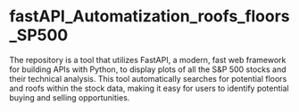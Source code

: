 # fastAPI_Automatization_roofs_floors_SP500
The repository is a tool that utilizes FastAPI, a modern, fast web framework for building APIs with Python, to display plots of all the S&amp;P 500 stocks and their technical analysis. This tool automatically searches for potential floors and roofs within the stock data, making it easy for users to identify potential buying and selling opportunities.
